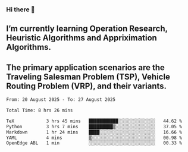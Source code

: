 ### Hi there 👋
## I’m currently learning Operation Research, Heuristic Algorithms and Appriximation Algorithms.
## The primary application scenarios are the Traveling Salesman Problem (TSP), Vehicle Routing Problem (VRP), and their variants.
<!--START_SECTION:waka-->

```txt
From: 20 August 2025 - To: 27 August 2025

Total Time: 8 hrs 26 mins

TeX            3 hrs 45 mins   ███████████░░░░░░░░░░░░░░   44.62 %
Python         3 hrs 7 mins    █████████▒░░░░░░░░░░░░░░░   37.05 %
Markdown       1 hr 24 mins    ████░░░░░░░░░░░░░░░░░░░░░   16.66 %
YAML           4 mins          ▒░░░░░░░░░░░░░░░░░░░░░░░░   00.98 %
OpenEdge ABL   1 min           ░░░░░░░░░░░░░░░░░░░░░░░░░   00.33 %
```

<!--END_SECTION:waka-->
<!--
**Bookervsky/Bookervsky** is a ✨ _special_ ✨ repository because its `README.md` (this file) appears on your GitHub profile.

Here are some ideas to get you started:

- 🔭 I’m currently working on ...
- 🌱 I’m currently learning ...
- 👯 I’m looking to collaborate on ...
- 🤔 I’m looking for help with ...
- 💬 Ask me about ...
- 📫 How to reach me: ...
- 😄 Pronouns: ...
- ⚡ Fun fact: ...
-->
